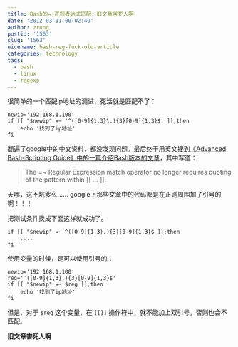 ```yaml
---
title: Bash的=~正则表达式匹配～旧文章害死人啊
date: '2012-03-11 00:02:49'
author: zrong
postid: '1563'
slug: '1563'
nicename: bash-reg-fuck-old-article
categories: technology
tags:
  - bash
  - linux
  - regexp
---
```


很简单的一个匹配ip地址的测试，死活就是匹配不了：

``` {lang="bash"}
newip='192.168.1.100'
if [[ "$newip" =~ '^([0-9]{1,3}\.){3}[0-9]{1,3}$' ]];then
    echo '找到了ip地址'
fi
```

翻遍了google中的中文资料，都没发现问题。最后终于用英文搜到[《Advanced Bash-Scripting Guide》中的一篇介绍Bash版本的文章](http://tldp.org/LDP/abs/html/bashver3.html)，其中写道：<!--more-->

> The =~ Regular Expression match operator no longer requires quoting
> of the pattern within [[ ... ]].

天哪，这不坑爹么…… google上那些文章中的代码都是在正则周围加了引号的啊！！！

把测试条件换成下面这样就成功了。

``` {lang="bash"}
if [[ "$newip" =~ ^([0-9]{1,3}.){3}[0-9]{1,3}$ ]];then
    ....
fi
```

使用变量的时候，是可以使用引号的：

``` {lang="bash"}
newip='192.168.1.100'
reg='^([0-9]{1,3}.){3}[0-9]{1,3}$'
if [[ "$newip" =~ $reg ]];then
    echo '找到了ip地址'
fi
```

但是，对于 `$reg` 这个变量，在 `[[]]` 操作符中，就不能加上双引号，否则也会不匹配。

**旧文章害死人啊**

